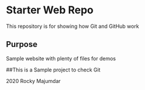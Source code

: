 # Starter Web Repo

This repository is for showing how Git and GitHub work

## Purpose

Sample website with plenty of files for demos


##This is a Sample project to check Git

2020 Rocky Majumdar
